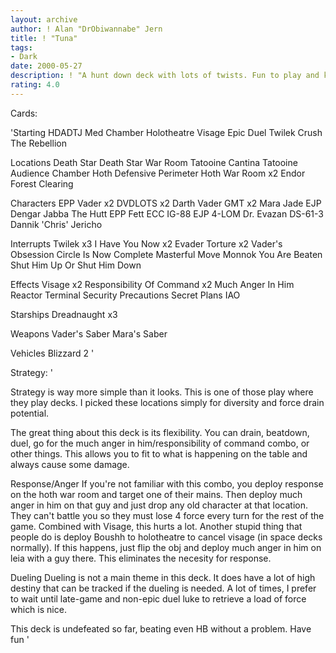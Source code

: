 ```yaml
---
layout: archive
author: ! Alan "DrObiwannabe" Jern
title: ! "Tuna"
tags:
- Dark
date: 2000-05-27
description: ! "A hunt down deck with lots of twists. Fun to play and kicks major ass."
rating: 4.0
---
```

Cards: 

'Starting
HDADTJ
Med Chamber
Holotheatre
Visage
Epic Duel
Twilek
Crush The Rebellion

Locations
Death Star
Death Star War Room
Tatooine Cantina
Tatooine Audience Chamber
Hoth Defensive Perimeter
Hoth War Room x2
Endor Forest Clearing

Characters
EPP Vader x2
DVDLOTS x2
Darth Vader
GMT x2
Mara Jade
EJP Dengar
Jabba The Hutt
EPP Fett
ECC IG-88
EJP 4-LOM
Dr. Evazan
DS-61-3
Dannik 'Chris' Jericho

Interrupts
Twilek x3
I Have You Now x2
Evader
Torture x2
Vader's Obsession
Circle Is Now Complete
Masterful Move
Monnok
You Are Beaten
Shut Him Up Or Shut Him Down

Effects
Visage x2
Responsibility Of Command x2
Much Anger In Him
Reactor Terminal
Security Precautions
Secret Plans
IAO

Starships
Dreadnaught x3

Weapons
Vader's Saber
Mara's Saber

Vehicles
Blizzard 2 '

Strategy: '

Strategy is way more simple than it looks. This is one of those play where they play decks. I picked these locations simply for diversity and force drain potential.

The great thing about this deck is its flexibility. You can drain, beatdown, duel, go for the much anger in him/responsibility of command combo, or other things. This allows you to fit to what is happening on the table and always cause some damage.

Response/Anger If you're not familiar with this combo, you deploy response on the hoth war room and target one of their mains. Then deploy much anger in him on that guy and just drop any old character at that location. They can't battle you so they must lose 4 force every turn for the rest of the game. Combined with Visage, this hurts a lot. Another stupid thing that people do is deploy Boushh to holotheatre to cancel visage (in space decks normally). If this happens, just flip the obj and deploy much anger in him on leia with a guy there. This eliminates the necesity for response.

Dueling Dueling is not a main theme in this deck. It does have a lot of high destiny that can be tracked if the dueling is needed. A lot of times, I prefer to wait until late-game and non-epic duel luke to retrieve a load of force which is nice.

This deck is undefeated so far, beating even HB without a problem. Have fun '